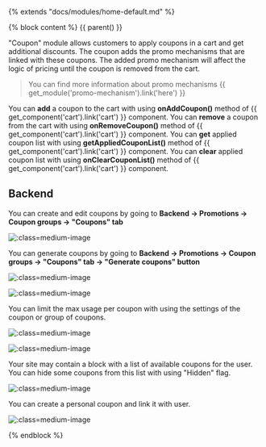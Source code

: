 {% extends "docs/modules/home-default.md" %}

{% block content %}
{{ parent() }}

"Coupon" module allows customers to apply coupons in a cart and get additional discounts.
The coupon adds the promo mechanisms that are linked with these coupons.
The added promo mechanism will affect the logic of pricing until the coupon is removed from the cart.

> You can find more information about promo mechanisms {{ get_module('promo-mechanism').link('here') }}

You can **add** a coupon to the cart with using **onAddCoupon()** method of {{ get_component('cart').link('cart') }} component.
You can **remove** a coupon from the cart with using **onRemoveCoupon()** method of {{ get_component('cart').link('cart') }} component.
You can **get** applied coupon list with using **getAppliedCouponList()** method of {{ get_component('cart').link('cart') }} component.
You can **clear** applied coupon list with using **onClearCouponList()** method of {{ get_component('cart').link('cart') }} component.

## Backend

You can create and edit coupons by going to **Backend -> Promotions -> Coupon groups -> "Coupons" tab**

![](./../../assets/images/backend-coupon-1.png ':class=medium-image')

You can generate coupons by going to **Backend -> Promotions -> Coupon groups -> "Coupons" tab -> "Generate coupons" button**

![](./../../assets/images/backend-coupon-3.png ':class=medium-image')

![](./../../assets/images/backend-coupon-2.png ':class=medium-image')

You can limit the max usage per coupon with using the settings of the coupon or group of coupons.

![](./../../assets/images/backend-coupon-4.png ':class=medium-image')

![](./../../assets/images/backend-coupon-5.png ':class=medium-image')

Your site may contain a block with a list of available coupons for the user. You can hide some coupons from this list with using "Hidden" flag.

![](./../../assets/images/backend-coupon-6.png ':class=medium-image')

You can create a personal coupon and link it with user.

![](./../../assets/images/backend-coupon-7.png ':class=medium-image')

{% endblock %}
